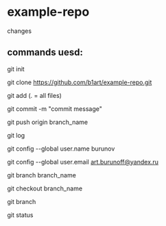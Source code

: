 # example-repo
changes

## commands uesd:

git init

git clone https://github.com/b1art/example-repo.git

git add <files> (. = all files)

git commit -m "commit message"

git push origin branch_name

git log 

git config --global user.name burunov

git config --global user.email art.burunoff@yandex.ru

git branch branch_name

git checkout branch_name

git branch

git status
